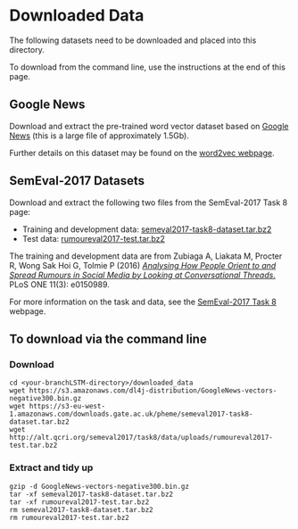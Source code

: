 # Downloaded Data


The following datasets need to be downloaded and placed into this directory.

To download from the command line, use the instructions at the end of this page.

## Google News

Download and extract the pre-trained word vector dataset based on [Google News](https://drive.google.com/file/d/0B7XkCwpI5KDYNlNUTTlSS21pQmM/edit?usp=sharing) (this is a large file of approximately 1.5Gb).

Further details on this dataset may be found on the [word2vec webpage](https://code.google.com/archive/p/word2vec/).

## SemEval-2017 Datasets

Download and extract the following two files from the SemEval-2017 Task 8 page:

- Training and development data: [semeval2017-task8-dataset.tar.bz2](https://s3-eu-west-1.amazonaws.com/downloads.gate.ac.uk/pheme/semeval2017-task8-dataset.tar.bz2)
- Test data: [rumoureval2017-test.tar.bz2](http://alt.qcri.org/semeval2017/task8/data/uploads/rumoureval2017-test.tar.bz2)

The training and development data are from Zubiaga A, Liakata M, Procter R, Wong Sak Hoi G, Tolmie P (2016) [*Analysing How People Orient to and Spread Rumours in Social Media by Looking at Conversational Threads.*](http://journals.plos.org/plosone/article?id=10.1371/journal.pone.0150989) PLoS ONE 11(3): e0150989.

For more information on the task and data, see the [SemEval-2017 Task 8](http://alt.qcri.org/semeval2017/task8/) webpage.

## To download via the command line

### Download

```
cd <your-branchLSTM-directory>/downloaded_data
wget https://s3.amazonaws.com/dl4j-distribution/GoogleNews-vectors-negative300.bin.gz
wget https://s3-eu-west-1.amazonaws.com/downloads.gate.ac.uk/pheme/semeval2017-task8-dataset.tar.bz2
wget http://alt.qcri.org/semeval2017/task8/data/uploads/rumoureval2017-test.tar.bz2
```

### Extract and tidy up

```
gzip -d GoogleNews-vectors-negative300.bin.gz
tar -xf semeval2017-task8-dataset.tar.bz2
tar -xf rumoureval2017-test.tar.bz2
rm semeval2017-task8-dataset.tar.bz2
rm rumoureval2017-test.tar.bz2
```
